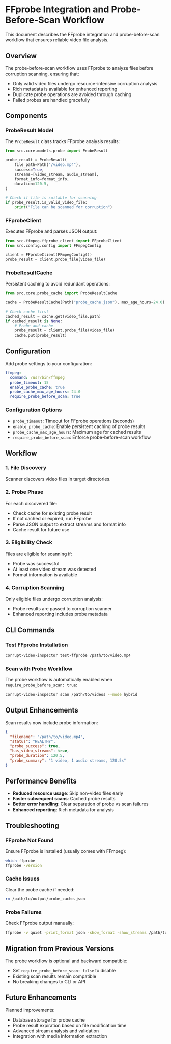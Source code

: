 # FFprobe Integration and Probe-Before-Scan Workflow

This document describes the FFprobe integration and probe-before-scan workflow that ensures reliable video file analysis.

## Overview

The probe-before-scan workflow uses FFprobe to analyze files before corruption scanning, ensuring that:
- Only valid video files undergo resource-intensive corruption analysis
- Rich metadata is available for enhanced reporting
- Duplicate probe operations are avoided through caching
- Failed probes are handled gracefully

## Components

### ProbeResult Model
The `ProbeResult` class tracks FFprobe analysis results:

```python
from src.core.models.probe import ProbeResult

probe_result = ProbeResult(
    file_path=Path("/video.mp4"),
    success=True,
    streams=[video_stream, audio_stream],
    format_info=format_info,
    duration=120.5,
)

# Check if file is suitable for scanning
if probe_result.is_valid_video_file:
    print("File can be scanned for corruption")
```

### FFprobeClient
Executes FFprobe and parses JSON output:

```python
from src.ffmpeg.ffprobe_client import FFprobeClient
from src.config.config import FFmpegConfig

client = FFprobeClient(FFmpegConfig())
probe_result = client.probe_file(video_file)
```

### ProbeResultCache
Persistent caching to avoid redundant operations:

```python
from src.core.probe_cache import ProbeResultCache

cache = ProbeResultCache(Path("probe_cache.json"), max_age_hours=24.0)

# Check cache first
cached_result = cache.get(video_file.path)
if cached_result is None:
    # Probe and cache
    probe_result = client.probe_file(video_file)
    cache.put(probe_result)
```

## Configuration

Add probe settings to your configuration:

```yaml
ffmpeg:
  command: /usr/bin/ffmpeg
  probe_timeout: 15
  enable_probe_cache: true
  probe_cache_max_age_hours: 24.0
  require_probe_before_scan: true
```

### Configuration Options

- `probe_timeout`: Timeout for FFprobe operations (seconds)
- `enable_probe_cache`: Enable persistent caching of probe results
- `probe_cache_max_age_hours`: Maximum age for cached results
- `require_probe_before_scan`: Enforce probe-before-scan workflow

## Workflow

### 1. File Discovery
Scanner discovers video files in target directories.

### 2. Probe Phase
For each discovered file:
- Check cache for existing probe result
- If not cached or expired, run FFprobe
- Parse JSON output to extract streams and format info
- Cache result for future use

### 3. Eligibility Check
Files are eligible for scanning if:
- Probe was successful
- At least one video stream was detected
- Format information is available

### 4. Corruption Scanning
Only eligible files undergo corruption analysis:
- Probe results are passed to corruption scanner
- Enhanced reporting includes probe metadata

## CLI Commands

### Test FFprobe Installation
```bash
corrupt-video-inspector test-ffprobe /path/to/video.mp4
```

### Scan with Probe Workflow
The probe workflow is automatically enabled when `require_probe_before_scan: true`:

```bash
corrupt-video-inspector scan /path/to/videos --mode hybrid
```

## Output Enhancements

Scan results now include probe information:

```json
{
  "filename": "/path/to/video.mp4",
  "status": "HEALTHY",
  "probe_success": true,
  "has_video_streams": true,
  "probe_duration": 120.5,
  "probe_summary": "1 video, 1 audio streams, 120.5s"
}
```

## Performance Benefits

- **Reduced resource usage**: Skip non-video files early
- **Faster subsequent scans**: Cached probe results
- **Better error handling**: Clear separation of probe vs scan failures
- **Enhanced reporting**: Rich metadata for analysis

## Troubleshooting

### FFprobe Not Found
Ensure FFprobe is installed (usually comes with FFmpeg):
```bash
which ffprobe
ffprobe -version
```

### Cache Issues
Clear the probe cache if needed:
```bash
rm /path/to/output/probe_cache.json
```

### Probe Failures
Check FFprobe output manually:
```bash
ffprobe -v quiet -print_format json -show_format -show_streams /path/to/video.mp4
```

## Migration from Previous Versions

The probe workflow is optional and backward compatible:
- Set `require_probe_before_scan: false` to disable
- Existing scan results remain compatible
- No breaking changes to CLI or API

## Future Enhancements

Planned improvements:
- Database storage for probe cache
- Probe result expiration based on file modification time
- Advanced stream analysis and validation
- Integration with media information extraction